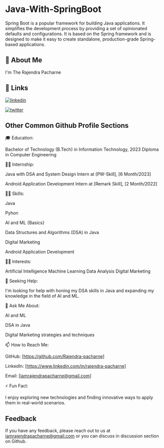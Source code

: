 # Java-With-SpringBoot

Spring Boot is a popular framework for building Java applications. It simplifies the development process by providing a set of opinionated defaults and configurations. It is based on the Spring framework and is designed to make it easy to create standalone, production-grade Spring-based applications.

## 🚀 About Me
I'm The Rajendra Pacharne 


## 🔗 Links
[![linkedin](https://img.shields.io/badge/linkedin-0A66C2?style=for-the-badge&logo=linkedin&logoColor=white)](https://www.linkedin.com/in/rajendra-pacharne/)

[![twitter](https://img.shields.io/badge/twitter-1DA1F2?style=for-the-badge&logo=twitter&logoColor=white)](https://twitter.com/RajendraPacharn/)


## Other Common Github Profile Sections
🎓 Education:

Bachelor of Technology (B.Tech) in Information Technology, 2023
Diploma in Computer Engineering

👩‍💼 Internship:

Java with DSA and System Design  Intern at [PW-Skill], [6 Month/2023]

Android Application Development Intern at [Remark Skill], [2 Month/2022]

👩‍💻 Skills:

Java

Pyhon 

AI and ML {Basics}

Data Structures and Algorithms (DSA) in Java

Digital Marketing

Android Application Development

🧑‍🔬 Interests:

Artificial Intelligence
Machine Learning
Data Analysis
Digital Marketing

🔎 Seeking Help:

I'm looking for help with honing my DSA skills in Java and expanding my knowledge in the field of AI and ML.

💬 Ask Me About:

AI and ML

DSA in Java

Digital Marketing strategies and techniques

📫 How to Reach Me:

GitHub: [https://github.com/Rajendra-pacharne]

LinkedIn: [https://www.linkedin.com/in/rajendra-pacharne]

Email: [iamrajendrapacharne@gmail.com]


⚡ Fun Fact:

I enjoy exploring new technologies and finding innovative ways to apply them in real-world scenarios.

## Feedback

If you have any feedback, please reach out to us at iamrajendrapacharne@gmail.com or you can discuss in 
discussion section on Github.
